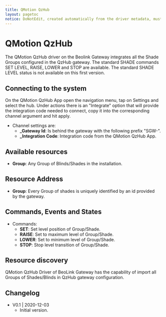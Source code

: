 ```yaml
---
title: QMotion QzHub
layout: pagetoc
notice: DoNotEdit, created automatically from the driver metadata, must be updated on the driver itself
---
```

QMotion QzHub
================================================================================
The QMotion QzHub driver on the Beolink Gateway integrates all the Shade Groups configured in the QzHub gateway. 
The standard SHADE commands SET LEVEL, RAISE, LOWER and STOP are available. 
The standard SHADE LEVEL status is not available on this first version. 

Connecting to the system
--------------------------------------------------------------------------------
On the QMotion QzHub App open the navigation menu, tap on Settings and select the hub. 
Under actions there is an "Integrate" option that will provide the integration code needed
to connect, copy it into the corresponding channel argument and hit apply.

* Channel settings are:
  - **\_Gateway Id**: Is behind the gateway with the following prefix "SGW-".
  - **_Integration Code**: Integration code from the QMotion QzHub App.

Available resources
--------------------------------
* **Group**: Any Group of Blinds/Shades in the installation.

Resource Address
-------------------
* **Group**: Every Group of shades is uniquely identified by an id provided by the gateway.

Commands, Events and States
-------------------------------
* Commands:
  - **SET**: Set level position of Group/Shade.
  - **RAISE**: Set to maximum level of Group/Shade.
  - **LOWER**: Set to minimum level of Group/Shade.
  - **STOP**: Stop level transition of Group/Shade.

Resource discovery
------------------
QMotion QzHub Driver of BeoLink Gateway has the capability of import all Groups of Shades/Blinds in QzHub gateway configuration. 

Changelog
---------
   - V0.1 | 2020-12-03
      - Initial version.


